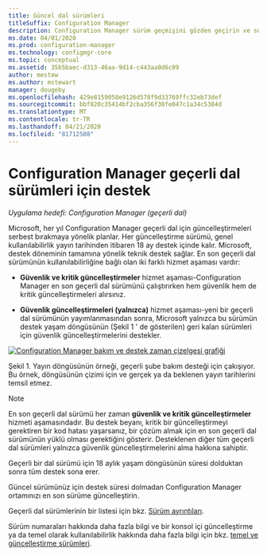 ```yaml
---
title: Güncel dal sürümleri
titleSuffix: Configuration Manager
description: Configuration Manager sürüm geçmişini gözden geçirin ve sunulan hizmetin aşamaları hakkında bilgi edinin.
ms.date: 04/01/2020
ms.prod: configuration-manager
ms.technology: configmgr-core
ms.topic: conceptual
ms.assetid: 35b5baec-d313-46aa-9d14-c443aa0d6c09
author: mestew
ms.author: mstewart
manager: dougeby
ms.openlocfilehash: 429e8159058e9126d578f9d33769ffc32eb73def
ms.sourcegitcommit: bbf820c35414bf2cba356f30fe047c1a34c5384d
ms.translationtype: MT
ms.contentlocale: tr-TR
ms.lasthandoff: 04/21/2020
ms.locfileid: "81712508"
---
```

# <a name="support-for-configuration-manager-current-branch-versions"></a>Configuration Manager geçerli dal sürümleri için destek

*Uygulama hedefi: Configuration Manager (geçerli dal)*

Microsoft, her yıl Configuration Manager geçerli dal için güncelleştirmeleri serbest bırakmaya yönelik planlar. Her güncelleştirme sürümü, genel kullanılabilirlik yayın tarihinden itibaren 18 ay destek içinde kalır. Microsoft, destek döneminin tamamına yönelik teknik destek sağlar. En son geçerli dal sürümünün kullanılabilirliğine bağlı olan iki farklı hizmet aşaması vardır:

- **Güvenlik ve kritik güncelleştirmeler** hizmet aşaması-Configuration Manager en son geçerli dal sürümünü çalıştırırken hem güvenlik hem de kritik güncelleştirmeleri alırsınız.  

- **Güvenlik güncelleştirmeleri (yalnızca)** hizmet aşaması-yeni bir geçerli dal sürümünün yayımlanmasından sonra, Microsoft yalnızca bu sürümün destek yaşam döngüsünün (Şekil 1 ' de gösterilen) geri kalan sürümleri için güvenlik güncelleştirmelerini destekler.  

[![Configuration Manager bakım ve destek zaman çizelgesi](media/servicing_support_timeline.png) grafiği](media/servicing_support_timeline.png#lightbox)

Şekil 1. Yayın döngüsünün örneği, geçerli şube bakım desteği için çakışıyor. Bu örnek, döngüsünün çizimi için ve gerçek ya da beklenen yayın tarihlerini temsil etmez.

> [!NOTE]  
> En son geçerli dal sürümü her zaman **güvenlik ve kritik güncelleştirmeler** hizmeti aşamasındadır. Bu destek beyanı, kritik bir güncelleştirmeyi gerektiren bir kod hatası yaşarsanız, bir çözüm almak için en son geçerli dal sürümünün yüklü olması gerektiğini gösterir. Desteklenen diğer tüm geçerli dal sürümleri yalnızca güvenlik güncelleştirmelerini alma hakkına sahiptir.
>
> Geçerli bir dal sürümü için 18 aylık yaşam döngüsünün süresi dolduktan sonra tüm destek sona erer.
>
> Güncel sürümünüz için destek süresi dolmadan Configuration Manager ortamınızı en son sürüme güncelleştirin.

Geçerli dal sürümlerinin bir listesi için bkz. [Sürüm ayrıntıları](updates.md#version-details).

Sürüm numaraları hakkında daha fazla bilgi ve bir konsol içi güncelleştirme ya da temel olarak kullanılabilirlik hakkında daha fazla bilgi için bkz. [temel ve güncelleştirme sürümleri](updates.md#bkmk_Baselines).
